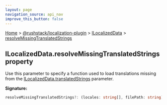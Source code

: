 ```yaml
---
layout: page
navigation_source: api_nav
improve_this_button: false
---
```



[Home](./index.md) &gt; [@rushstack/localization-plugin](./localization-plugin.md) &gt; [ILocalizedData](./localization-plugin.ilocalizeddata.md) &gt; [resolveMissingTranslatedStrings](./localization-plugin.ilocalizeddata.resolvemissingtranslatedstrings.md)

## ILocalizedData.resolveMissingTranslatedStrings property

Use this parameter to specify a function used to load translations missing from the [ILocalizedData.translatedStrings](./localization-plugin.ilocalizeddata.translatedstrings.md) parameter.

<b>Signature:</b>

```typescript
resolveMissingTranslatedStrings?: (locales: string[], filePath: string) => IResolvedMissingTranslations;
```
